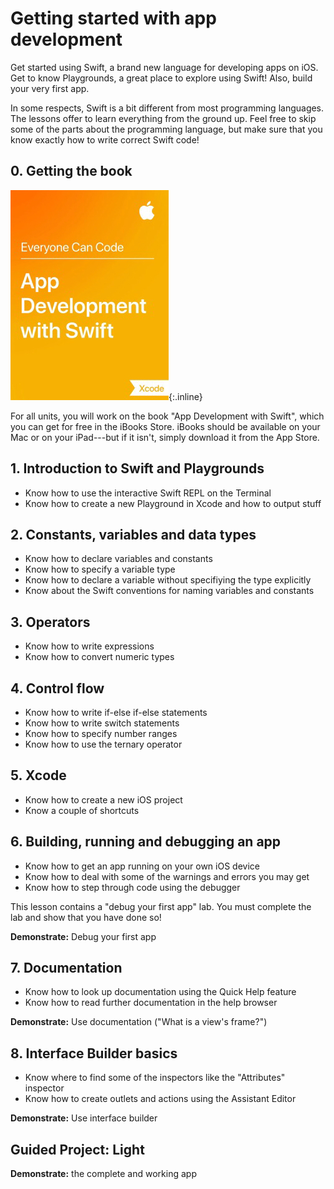 # Getting started with app development

Get started using Swift, a brand new language for developing apps on iOS. Get to know Playgrounds, a great place to explore using Swift! Also, build your very first app.

In some respects, Swift is a bit different from most programming languages. The lessons offer to learn everything from the ground up. Feel free to skip some of the parts about the programming language, but make sure that you know exactly how to write correct Swift code!

## 0. Getting the book

![](app-dev-with-swift.jpeg){:.inline}

For all units, you will work on the book "App Development with Swift", which you can get for free in the iBooks Store. iBooks should be available on your Mac or on your iPad---but if it isn't, simply download it from the App Store.

## 1. Introduction to Swift and Playgrounds

- Know how to use the interactive Swift REPL on the Terminal
- Know how to create a new Playground in Xcode and how to output stuff

## 2. Constants, variables and data types

- Know how to declare variables and constants
- Know how to specify a variable type
- Know how to declare a variable without specifiying the type explicitly
- Know about the Swift conventions for naming variables and constants

## 3. Operators

- Know how to write expressions
- Know how to convert numeric types

## 4. Control flow

- Know how to write if-else if-else statements
- Know how to write switch statements
- Know how to specify number ranges
- Know how to use the ternary operator

## 5. Xcode

- Know how to create a new iOS project
- Know a couple of shortcuts

## 6. Building, running and debugging an app

- Know how to get an app running on your own iOS device
- Know how to deal with some of the warnings and errors you may get
- Know how to step through code using the debugger

This lesson contains a "debug your first app" lab. You must complete the lab and show that you have done so!

**Demonstrate:** Debug your first app

## 7. Documentation

- Know how to look up documentation using the Quick Help feature
- Know how to read further documentation in the help browser

**Demonstrate:** Use documentation ("What is a view's frame?")

## 8. Interface Builder basics ##

- Know where to find some of the inspectors like the "Attributes" inspector
- Know how to create outlets and actions using the Assistant Editor

**Demonstrate:** Use interface builder

## Guided Project: Light ##

**Demonstrate:** the complete and working app








